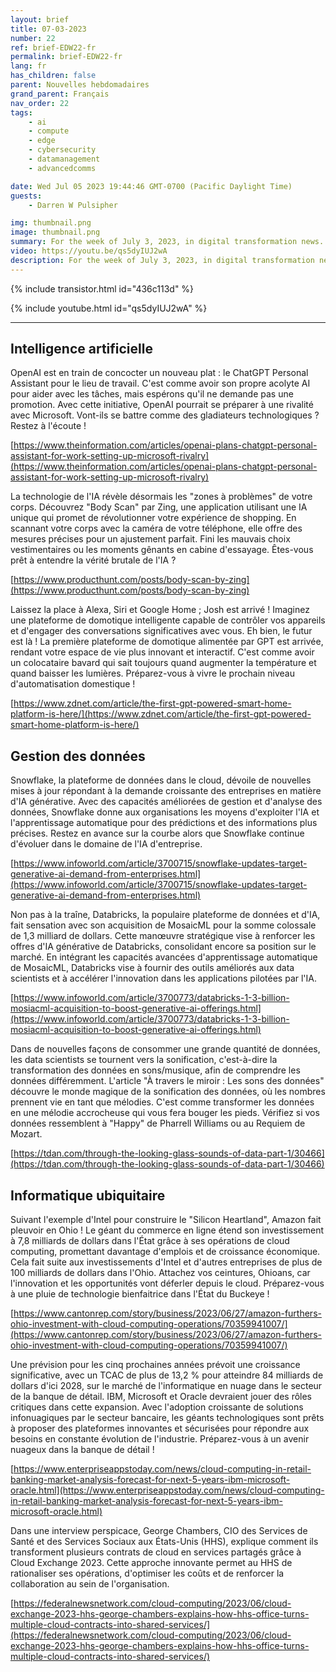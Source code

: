 ```yaml
---
layout: brief
title: 07-03-2023
number: 22
ref: brief-EDW22-fr
permalink: brief-EDW22-fr
lang: fr
has_children: false
parent: Nouvelles hebdomadaires
grand_parent: Français
nav_order: 22
tags:
    - ai
    - compute
    - edge
    - cybersecurity
    - datamanagement
    - advancedcomms

date: Wed Jul 05 2023 19:44:46 GMT-0700 (Pacific Daylight Time)
guests:
    - Darren W Pulsipher

img: thumbnail.png
image: thumbnail.png
summary: For the week of July 3, 2023, in digital transformation news. Is AI finding a replacement for Alexa and Siri? Can we hear our data? And where are the cloud service providers making it rain money?
video: https://youtu.be/qs5dyIUJ2wA
description: For the week of July 3, 2023, in digital transformation news. Is AI finding a replacement for Alexa and Siri? Can we hear our data? And where are the cloud service providers making it rain money?
---
```


{% include transistor.html id="436c113d" %}



{% include youtube.html id="qs5dyIUJ2wA" %}

---

## Intelligence artificielle

OpenAI est en train de concocter un nouveau plat : le ChatGPT Personal Assistant pour le lieu de travail. C'est comme avoir son propre acolyte AI pour aider avec les tâches, mais espérons qu'il ne demande pas une promotion. Avec cette initiative, OpenAI pourrait se préparer à une rivalité avec Microsoft. Vont-ils se battre comme des gladiateurs technologiques ? Restez à l'écoute !

[https://www.theinformation.com/articles/openai-plans-chatgpt-personal-assistant-for-work-setting-up-microsoft-rivalry](https://www.theinformation.com/articles/openai-plans-chatgpt-personal-assistant-for-work-setting-up-microsoft-rivalry)

La technologie de l'IA révèle désormais les "zones à problèmes" de votre corps. Découvrez "Body Scan" par Zing, une application utilisant une IA unique qui promet de révolutionner votre expérience de shopping. En scannant votre corps avec la caméra de votre téléphone, elle offre des mesures précises pour un ajustement parfait. Fini les mauvais choix vestimentaires ou les moments gênants en cabine d'essayage. Êtes-vous prêt à entendre la vérité brutale de l'IA ?

[https://www.producthunt.com/posts/body-scan-by-zing](https://www.producthunt.com/posts/body-scan-by-zing)

Laissez la place à Alexa, Siri et Google Home ; Josh est arrivé ! Imaginez une plateforme de domotique intelligente capable de contrôler vos appareils et d'engager des conversations significatives avec vous. Eh bien, le futur est là ! La première plateforme de domotique alimentée par GPT est arrivée, rendant votre espace de vie plus innovant et interactif. C'est comme avoir un colocataire bavard qui sait toujours quand augmenter la température et quand baisser les lumières. Préparez-vous à vivre le prochain niveau d'automatisation domestique !

[https://www.zdnet.com/article/the-first-gpt-powered-smart-home-platform-is-here/](https://www.zdnet.com/article/the-first-gpt-powered-smart-home-platform-is-here/)

## Gestion des données

Snowflake, la plateforme de données dans le cloud, dévoile de nouvelles mises à jour répondant à la demande croissante des entreprises en matière d'IA générative. Avec des capacités améliorées de gestion et d'analyse des données, Snowflake donne aux organisations les moyens d'exploiter l'IA et l'apprentissage automatique pour des prédictions et des informations plus précises. Restez en avance sur la courbe alors que Snowflake continue d'évoluer dans le domaine de l'IA d'entreprise.

[https://www.infoworld.com/article/3700715/snowflake-updates-target-generative-ai-demand-from-enterprises.html](https://www.infoworld.com/article/3700715/snowflake-updates-target-generative-ai-demand-from-enterprises.html)

Non pas à la traîne, Databricks, la populaire plateforme de données et d'IA, fait sensation avec son acquisition de MosaicML pour la somme colossale de 1,3 milliard de dollars. Cette manœuvre stratégique vise à renforcer les offres d'IA générative de Databricks, consolidant encore sa position sur le marché. En intégrant les capacités avancées d'apprentissage automatique de MosaicML, Databricks vise à fournir des outils améliorés aux data scientists et à accélérer l'innovation dans les applications pilotées par l'IA.

[https://www.infoworld.com/article/3700773/databricks-1-3-billion-mosiacml-acquisition-to-boost-generative-ai-offerings.html](https://www.infoworld.com/article/3700773/databricks-1-3-billion-mosiacml-acquisition-to-boost-generative-ai-offerings.html)

Dans de nouvelles façons de consommer une grande quantité de données, les data scientists se tournent vers la sonification, c'est-à-dire la transformation des données en sons/musique, afin de comprendre les données différemment. L'article "À travers le miroir : Les sons des données" découvre le monde magique de la sonification des données, où les nombres prennent vie en tant que mélodies. C'est comme transformer les données en une mélodie accrocheuse qui vous fera bouger les pieds. Vérifiez si vos données ressemblent à "Happy" de Pharrell Williams ou au Requiem de Mozart.

[https://tdan.com/through-the-looking-glass-sounds-of-data-part-1/30466](https://tdan.com/through-the-looking-glass-sounds-of-data-part-1/30466)

## Informatique ubiquitaire

Suivant l'exemple d'Intel pour construire le "Silicon Heartland", Amazon fait pleuvoir en Ohio ! Le géant du commerce en ligne étend son investissement à 7,8 milliards de dollars dans l'État grâce à ses opérations de cloud computing, promettant davantage d'emplois et de croissance économique. Cela fait suite aux investissements d'Intel et d'autres entreprises de plus de 100 milliards de dollars dans l'Ohio. Attachez vos ceintures, Ohioans, car l'innovation et les opportunités vont déferler depuis le cloud. Préparez-vous à une pluie de technologie bienfaitrice dans l'État du Buckeye !

[https://www.cantonrep.com/story/business/2023/06/27/amazon-furthers-ohio-investment-with-cloud-computing-operations/70359941007/](https://www.cantonrep.com/story/business/2023/06/27/amazon-furthers-ohio-investment-with-cloud-computing-operations/70359941007/)

Une prévision pour les cinq prochaines années prévoit une croissance significative, avec un TCAC de plus de 13,2 % pour atteindre 84 milliards de dollars d'ici 2028, sur le marché de l'informatique en nuage dans le secteur de la banque de détail. IBM, Microsoft et Oracle devraient jouer des rôles critiques dans cette expansion. Avec l'adoption croissante de solutions infonuagiques par le secteur bancaire, les géants technologiques sont prêts à proposer des plateformes innovantes et sécurisées pour répondre aux besoins en constante évolution de l'industrie. Préparez-vous à un avenir nuageux dans la banque de détail !

[https://www.enterpriseappstoday.com/news/cloud-computing-in-retail-banking-market-analysis-forecast-for-next-5-years-ibm-microsoft-oracle.html](https://www.enterpriseappstoday.com/news/cloud-computing-in-retail-banking-market-analysis-forecast-for-next-5-years-ibm-microsoft-oracle.html)

Dans une interview perspicace, George Chambers, CIO des Services de Santé et des Services Sociaux aux États-Unis (HHS), explique comment ils transforment plusieurs contrats de cloud en services partagés grâce à Cloud Exchange 2023. Cette approche innovante permet au HHS de rationaliser ses opérations, d'optimiser les coûts et de renforcer la collaboration au sein de l'organisation.

[https://federalnewsnetwork.com/cloud-computing/2023/06/cloud-exchange-2023-hhs-george-chambers-explains-how-hhs-office-turns-multiple-cloud-contracts-into-shared-services/](https://federalnewsnetwork.com/cloud-computing/2023/06/cloud-exchange-2023-hhs-george-chambers-explains-how-hhs-office-turns-multiple-cloud-contracts-into-shared-services/)


